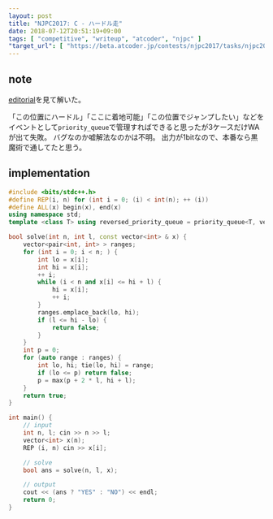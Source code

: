 ```yaml
---
layout: post
title: "NJPC2017: C - ハードル走"
date: 2018-07-12T20:51:19+09:00
tags: [ "competitive", "writeup", "atcoder", "njpc" ]
"target_url": [ "https://beta.atcoder.jp/contests/njpc2017/tasks/njpc2017_c" ]
---
```


## note

[editorial](https://drive.google.com/drive/folders/0BziHwCcP5FcyejdCaFVibmlidFE)を見て解いた。

「この位置にハードル」「ここに着地可能」「この位置でジャンプしたい」などをイベントとして`priority_queue`で管理すればできると思ったが3ケースだけWAが出て失敗。
バグなのか嘘解法なのかは不明。
出力が1bitなので、本番なら黒魔術で通してたと思う。

## implementation

``` c++
#include <bits/stdc++.h>
#define REP(i, n) for (int i = 0; (i) < int(n); ++ (i))
#define ALL(x) begin(x), end(x)
using namespace std;
template <class T> using reversed_priority_queue = priority_queue<T, vector<T>, greater<T> >;

bool solve(int n, int l, const vector<int> & x) {
    vector<pair<int, int> > ranges;
    for (int i = 0; i < n; ) {
        int lo = x[i];
        int hi = x[i];
        ++ i;
        while (i < n and x[i] <= hi + l) {
            hi = x[i];
            ++ i;
        }
        ranges.emplace_back(lo, hi);
        if (l <= hi - lo) {
            return false;
        }
    }
    int p = 0;
    for (auto range : ranges) {
        int lo, hi; tie(lo, hi) = range;
        if (lo <= p) return false;
        p = max(p + 2 * l, hi + l);
    }
    return true;
}

int main() {
    // input
    int n, l; cin >> n >> l;
    vector<int> x(n);
    REP (i, n) cin >> x[i];

    // solve
    bool ans = solve(n, l, x);

    // output
    cout << (ans ? "YES" : "NO") << endl;
    return 0;
}
```
